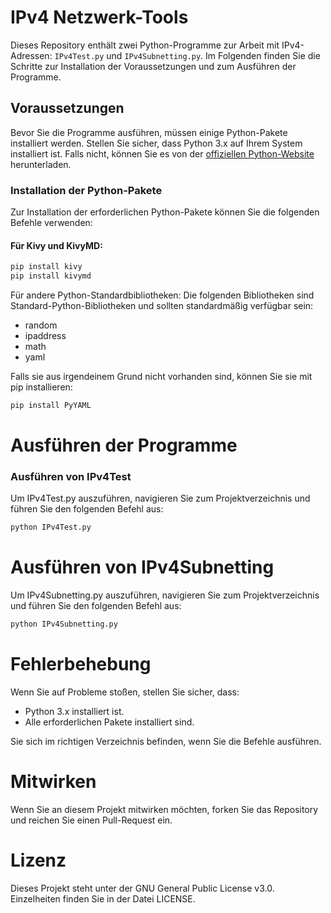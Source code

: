 # IPv4 Netzwerk-Tools

Dieses Repository enthält zwei Python-Programme zur Arbeit mit IPv4-Adressen: `IPv4Test.py` und `IPv4Subnetting.py`. Im Folgenden finden Sie die Schritte zur Installation der Voraussetzungen und zum Ausführen der Programme.

## Voraussetzungen

Bevor Sie die Programme ausführen, müssen einige Python-Pakete installiert werden. Stellen Sie sicher, dass Python 3.x auf Ihrem System installiert ist. Falls nicht, können Sie es von der [offiziellen Python-Website](https://www.python.org/downloads/) herunterladen.

### Installation der Python-Pakete

Zur Installation der erforderlichen Python-Pakete können Sie die folgenden Befehle verwenden:

#### Für Kivy und KivyMD:

```bash
pip install kivy
pip install kivymd
```

Für andere Python-Standardbibliotheken:
Die folgenden Bibliotheken sind Standard-Python-Bibliotheken und sollten standardmäßig verfügbar sein:

- random
- ipaddress
- math
- yaml

Falls sie aus irgendeinem Grund nicht vorhanden sind, können Sie sie mit pip installieren:

```bash
pip install PyYAML
```

# Ausführen der Programme
### Ausführen von IPv4Test

Um IPv4Test.py auszuführen, navigieren Sie zum Projektverzeichnis und führen Sie den folgenden Befehl aus:

```bash
python IPv4Test.py
```

# Ausführen von IPv4Subnetting

Um IPv4Subnetting.py auszuführen, navigieren Sie zum Projektverzeichnis und führen Sie den folgenden Befehl aus:

```bash
python IPv4Subnetting.py
```

# Fehlerbehebung
Wenn Sie auf Probleme stoßen, stellen Sie sicher, dass:

- Python 3.x installiert ist.
- Alle erforderlichen Pakete installiert sind.

Sie sich im richtigen Verzeichnis befinden, wenn Sie die Befehle ausführen.

# Mitwirken

Wenn Sie an diesem Projekt mitwirken möchten, forken Sie das Repository und reichen Sie einen Pull-Request ein.

# Lizenz

Dieses Projekt steht unter der GNU General Public License v3.0. Einzelheiten finden Sie in der Datei LICENSE.